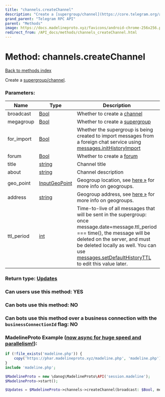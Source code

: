 ```yaml
---
title: "channels.createChannel"
description: "Create a [supergroup/channel](https://core.telegram.org/api/channel)."
grand_parent: "Telegram RPC API"
parent: "Methods"
image: https://docs.madelineproto.xyz/favicons/android-chrome-256x256.png
redirect_from: /API_docs/methods/channels_createChannel.html
---
```

# Method: channels.createChannel
[Back to methods index](index.html)



Create a [supergroup/channel](https://core.telegram.org/api/channel).

### Parameters:

| Name     |    Type       | Description | Required |
|----------|---------------|-------------|----------|
|broadcast|[Bool](/API_docs/types/Bool.html) | Whether to create a [channel](https://core.telegram.org/api/channel) | Optional|
|megagroup|[Bool](/API_docs/types/Bool.html) | Whether to create a [supergroup](https://core.telegram.org/api/channel) | Optional|
|for\_import|[Bool](/API_docs/types/Bool.html) | Whether the supergroup is being created to import messages from a foreign chat service using [messages.initHistoryImport](../methods/messages.initHistoryImport.html) | Optional|
|forum|[Bool](/API_docs/types/Bool.html) | Whether to create a [forum](https://core.telegram.org/api/forum) | Optional|
|title|[string](/API_docs/types/string.html) | Channel title | Optional|
|about|[string](/API_docs/types/string.html) | Channel description | Optional|
|geo\_point|[InputGeoPoint](/API_docs/types/InputGeoPoint.html) | Geogroup location, see [here »](https://core.telegram.org/api/nearby) for more info on geogroups. | Optional|
|address|[string](/API_docs/types/string.html) | Geogroup address, see [here »](https://core.telegram.org/api/nearby) for more info on geogroups. | Optional|
|ttl\_period|[int](/API_docs/types/int.html) | Time-to-live of all messages that will be sent in the supergroup: once message.date+message.ttl\_period === time(), the message will be deleted on the server, and must be deleted locally as well. You can use [messages.setDefaultHistoryTTL](../methods/messages.setDefaultHistoryTTL.html) to edit this value later. | Optional|


### Return type: [Updates](/API_docs/types/Updates.html)

### Can users use this method: **YES**


### Can bots use this method: **NO**


### Can bots use this method over a business connection with the `businessConnectionId` flag: **NO**


### MadelineProto Example ([now async for huge speed and parallelism!](https://docs.madelineproto.xyz/docs/ASYNC.html)):


```php
if (!file_exists('madeline.php')) {
    copy('https://phar.madelineproto.xyz/madeline.php', 'madeline.php');
}
include 'madeline.php';

$MadelineProto = new \danog\MadelineProto\API('session.madeline');
$MadelineProto->start();

$Updates = $MadelineProto->channels->createChannel(broadcast: $Bool, megagroup: $Bool, for_import: $Bool, forum: $Bool, title: 'string', about: 'string', geo_point: $InputGeoPoint, address: 'string', ttl_period: $int, );
```

